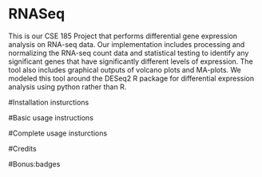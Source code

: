 # RNASeq
This is our CSE 185 Project that performs differential gene expression analysis on RNA-seq data. Our implementation includes processing and normalizing the RNA-seq count data and statistical testing to identify any significant genes that have significantly different levels of expression. The tool also includes graphical outputs of volcano plots and MA-plots. We modeled this tool around the DESeq2 R package for differential expression analysis using python rather than R.

#Installation insturctions

#Basic usage instructions

#Complete usage insturctions

#Credits

#Bonus:badges